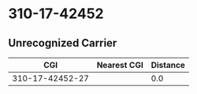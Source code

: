 # 310-17-42452
## Unrecognized Carrier


| CGI | Nearest CGI | Distance |
|-----|-------------|----------|
| 310-17-42452-27 |  | 0.0 |
